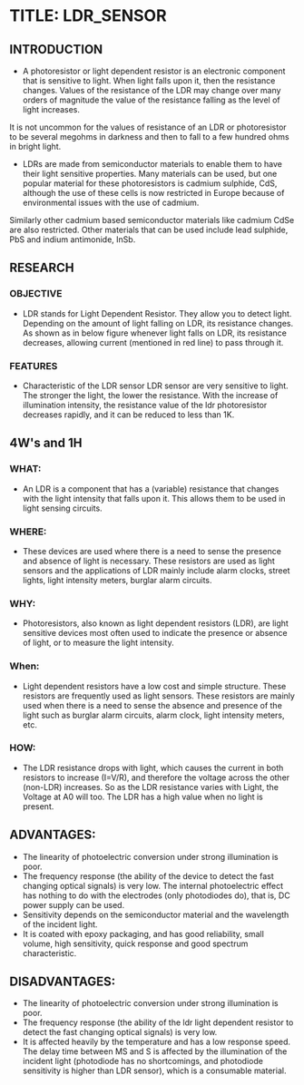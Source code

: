# TITLE: LDR_SENSOR
## INTRODUCTION

* A photoresistor or light dependent resistor is an electronic component that is sensitive to light. When light falls upon it, then the resistance changes. Values of the resistance of the LDR may change over many orders of magnitude the value of the resistance falling as the level of light increases.

It is not uncommon for the values of resistance of an LDR or photoresistor to be several megohms in darkness and then to fall to a few hundred ohms in bright light.
* LDRs are made from semiconductor materials to enable them to have their light sensitive properties. Many materials can be used, but one popular material for these photoresistors is cadmium sulphide, CdS, although the use of these cells is now restricted in Europe because of environmental issues with the use of cadmium.

Similarly other cadmium based semiconductor materials like cadmium CdSe are also restricted. Other materials that can be used include lead sulphide, PbS and indium antimonide, InSb.

## RESEARCH
### OBJECTIVE

* LDR stands for Light Dependent Resistor. They allow you to detect light. Depending on the amount of light falling on LDR, its resistance changes. As shown as in below figure whenever light falls on LDR, its resistance decreases, allowing current (mentioned in red line) to pass through it.
### FEATURES

* Characteristic of the LDR sensor
LDR sensor are very sensitive to light. The stronger the light, the lower the resistance. With the increase of illumination intensity, the resistance value of the ldr photoresistor decreases rapidly, and it can be reduced to less than 1K.
## 4W's and 1H
 ### WHAT:
   
* An LDR is a component that has a (variable) resistance that changes with the light intensity that falls upon it. This allows them to be used in light sensing circuits. 

### WHERE:

* These devices are used where there is a need to sense the presence and absence of light is necessary. These resistors are used as light sensors and the applications of LDR mainly include alarm clocks, street lights, light intensity meters, burglar alarm circuits.

### WHY:

* Photoresistors, also known as light dependent resistors (LDR), are light sensitive devices most often used to indicate the presence or absence of light, or to measure the light intensity.

### When:

* Light dependent resistors have a low cost and simple structure. These resistors are frequently used as light sensors. These resistors are mainly used when there is a need to sense the absence and presence of the light such as burglar alarm circuits, alarm clock, light intensity meters, etc.

### HOW:

* The LDR resistance drops with light, which causes the current in both resistors to increase (I=V/R), and therefore the voltage across the other (non-LDR) increases. So as the LDR resistance varies with Light, the Voltage at A0 will too. The LDR has a high value when no light is present.

## ADVANTAGES:

* The linearity of photoelectric conversion under strong illumination is poor.
* The frequency response (the ability of the device to detect the fast changing optical signals) is very low.
The internal photoelectric effect has nothing to do with the electrodes (only photodiodes do), that is, DC power supply can be used.
* Sensitivity depends on the semiconductor material and the wavelength of the incident light.
* It is coated with epoxy packaging, and has good reliability, small volume, high sensitivity, quick response and good spectrum characteristic. 

## DISADVANTAGES:

*  The linearity of photoelectric conversion under strong illumination is poor.
* The frequency response (the ability of the ldr light dependent resistor to detect the fast changing optical signals) is very low.
* It is affected heavily by the temperature and has a low response speed. The delay time between MS and S is affected by the illumination of the incident light (photodiode has no shortcomings, and photodiode sensitivity is higher than LDR sensor), which is a consumable material.


